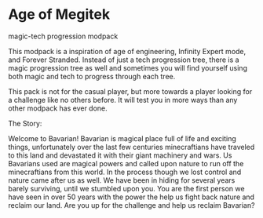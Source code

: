 # Age of Megitek
magic-tech progression modpack

This modpack is a inspiration of age of engineering, Infinity Expert mode, and Forever Stranded. Instead of just a tech progression tree, there is a magic progression tree as well and sometimes you will find yourself using both magic and tech to progress through each tree. 

This pack is not for the casual player, but more towards a player looking for a challenge like no others before. It will test you in more ways than any other modpack has ever done.

The Story:

Welcome to Bavarian! Bavarian is magical place full of life and exciting things, unfortunately over the last few centuries minecraftians have traveled to this land and devastated it with their giant machinery and wars.
Us Bavarians used are magical powers and called upon nature to run off the minecraftians from this world. In the process though we lost control and nature came after us as well. 
We have been in hiding for several years barely surviving, until we stumbled upon you. 
You are the first person we have seen in over 50 years with the power the help us fight back nature and reclaim our land.
Are you up for the challenge and help us reclaim Bavarian? 

